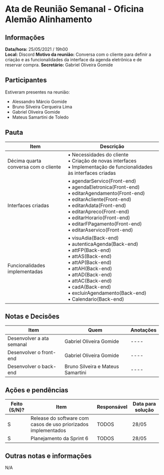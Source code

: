 # Ata de Reunião Semanal - Oficina Alemão Alinhamento

## Informações
**Data/hora:** 25/05/2021 / 19h00  
**Local:** Discord
**Motivo da reunião:** Conversa com o cliente para definir a criação e as funcionalidades da interface da agenda eletrônica e de reservar compra.
**Secretário:** Gabriel Oliveira Gomide 

## Participantes
Estiveram presentes na reunião:
- Alessandro Márcio Gomide
- Bruno Silveira Cerqueira Lima
- Gabriel Oliveira Gomide
- Mateus Samartini de Toledo

## Pauta

Item | Descrição
---- | ----
Décima quarta conversa com o cliente | • Necessidades do cliente <br> • Criação de novas interfaces <br> • Implementação de funcionalidades às interfaces criadas <br>
Interfaces criadas | • agendarServico(Front-end) <br> • agendaEletronica(Front-end) <br> • editarAgendamento(Front-end) <br> • editarAcliente(Front-end) <br> • editarAdata(Front-end) <br> • editarApreco(Front-end) <br> • editarHorario(Front-end) <br> • editarFPagamento(Front-end) <br> • editarAservico(Front-end) <br>
Funcionalidades implementadas | • visuAdia(Back-end) <br> • autenticaAgenda(Back-end) <br> • attFP(Back-end) <br> • attAS(Back-end) <br> • attAP(Back-end) <br> • attAH(Back-end) <br> • attAD(Back-end) <br> • attAC(Back-end) <br> • cadA(Back-end) <br> • excluirAgendamento(Back-end) <br> • Calendario(Back-end) <br>


## Notas e Decisões
Item | Quem | Anotações 
---- | -------- | ----
Desenvolver a ata semanal | Gabriel Oliveira Gomide | ---- 
Desenvolver o front-end | Gabriel Oliveira Gomide | ----
Desenvolver o back-end | Bruno Silveira e Mateus Samartini | ----

## Ações e pendências
Feito (S/N)? | Item | Responsável | Data para solução 
---- | -------- | -------- | ----
S | Release do software com casos de uso priorizados implementados | TODOS | 28/05
S | Planejamento da Sprint 6 | TODOS | 28/05


## Outras notas e informações
N/A
